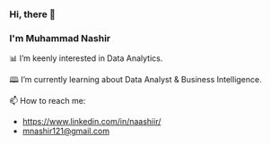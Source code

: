 ### Hi, there 👋

### I'm Muhammad Nashir

📊 I’m keenly interested in Data Analytics.

🕮 I’m currently learning about Data Analyst & Business Intelligence.

📫 How to reach me: 
- https://www.linkedin.com/in/naashiir/ 
- mnashir121@gmail.com


